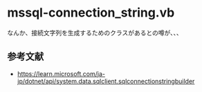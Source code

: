 # mssql-connection_string.vb

なんか、接続文字列を生成するためのクラスがあるとの噂が、、、  

## 参考文献

- <https://learn.microsoft.com/ja-jp/dotnet/api/system.data.sqlclient.sqlconnectionstringbuilder>
